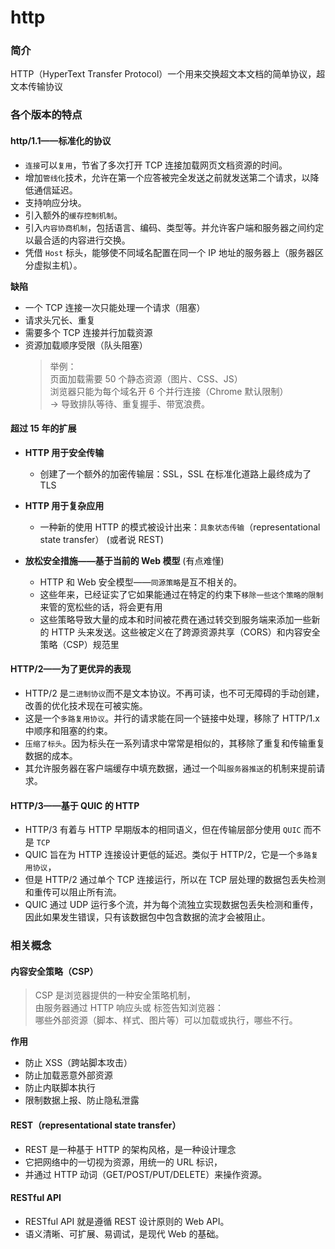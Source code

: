 # http

### 简介

HTTP（HyperText Transfer Protocol）一个用来交换超文本文档的简单协议，超文本传输协议

### 各个版本的特点

#### http/1.1——标准化的协议

- `连接`可以`复用`，节省了多次打开 TCP 连接加载网页文档资源的时间。
- 增加`管线化`技术，允许在第一个应答被完全发送之前就发送第二个请求，以降低通信延迟。
- 支持响应分块。
- 引入额外的`缓存控制机制`。
- 引入`内容协商机制`，包括语言、编码、类型等。并允许客户端和服务器之间约定以最合适的内容进行交换。
- 凭借 `Host` 标头，能够使不同域名配置在同一个 IP 地址的服务器上（服务器区分虚拟主机）。

**缺陷**

- 一个 TCP 连接一次只能处理一个请求（阻塞）
- 请求头冗长、重复
- 需要多个 TCP 连接并行加载资源
- 资源加载顺序受限（队头阻塞）
  > 举例：  
  > 页面加载需要 50 个静态资源（图片、CSS、JS）  
  > 浏览器只能为每个域名开 6 个并行连接（Chrome 默认限制）  
  > → 导致排队等待、重复握手、带宽浪费。

#### 超过 15 年的扩展

- **HTTP 用于安全传输**
  - 创建了一个额外的加密传输层：SSL，SSL 在标准化道路上最终成为了 TLS
- **HTTP 用于复杂应用**

  - 一种新的使用 HTTP 的模式被设计出来：`具象状态传输`（representational state transfer） (或者说 REST)

- **放松安全措施——基于当前的 Web 模型** (有点难懂)
  - HTTP 和 Web 安全模型——`同源策略`是互不相关的。
  - 这些年来，已经证实了它如果能通过在特定的约束下`移除一些这个策略的限制`来管的宽松些的话，将会更有用
  - 这些策略导致大量的成本和时间被花费在通过转交到服务端来添加一些新的 HTTP 头来发送。这些被定义在了跨源资源共享（CORS）和内容安全策略（CSP）规范里

#### HTTP/2——为了更优异的表现

- HTTP/2 是`二进制协议`而不是文本协议。不再可读，也不可无障碍的手动创建，改善的优化技术现在可被实施。
- 这是一个`多路复用协议`。并行的请求能在同一个链接中处理，移除了 HTTP/1.x 中顺序和阻塞的约束。
- `压缩了标头`。因为标头在一系列请求中常常是相似的，其移除了重复和传输重复数据的成本。
- 其允许服务器在客户端缓存中填充数据，通过一个叫`服务器推送`的机制来提前请求。

#### HTTP/3——基于 QUIC 的 HTTP

- HTTP/3 有着与 HTTP 早期版本的相同语义，但在传输层部分使用 `QUIC` 而不是 `TCP`
- QUIC 旨在为 HTTP 连接设计更低的延迟。类似于 HTTP/2，它是一个`多路复用协议`，
- 但是 HTTP/2 通过单个 TCP 连接运行，所以在 TCP 层处理的数据包丢失检测和重传可以阻止所有流。
- QUIC 通过 UDP 运行多个流，并为每个流独立实现数据包丢失检测和重传，因此如果发生错误，只有该数据包中包含数据的流才会被阻止。

### 相关概念

#### 内容安全策略（CSP）

> CSP 是浏览器提供的一种安全策略机制，  
> 由服务器通过 HTTP 响应头或 <meta> 标签告知浏览器：  
> 哪些外部资源（脚本、样式、图片等）可以加载或执行，哪些不行。

**作用**

- 防止 XSS（跨站脚本攻击）
- 防止加载恶意外部资源
- 防止内联脚本执行
- 限制数据上报、防止隐私泄露

#### REST（representational state transfer）

- REST 是一种基于 HTTP 的架构风格，是一种设计理念
- 它把网络中的一切视为资源，用统一的 URL 标识，
- 并通过 HTTP 动词（GET/POST/PUT/DELETE）来操作资源。

#### RESTful API

- RESTful API 就是遵循 REST 设计原则的 Web API。
- 语义清晰、可扩展、易调试，是现代 Web 的基础。
